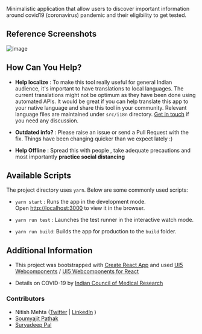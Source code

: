 Minimalistic application that allow users to discover important information around covid19 (coronavirus) pandemic and their eligibility to get tested.


## Reference Screenshots 

![image](https://user-images.githubusercontent.com/15953522/76803940-05d01380-6801-11ea-96db-1bded38793aa.png)

## How Can You Help?

- **Help localize** : To make this tool really useful for general Indian audience, it's important to have translations to local languages. The current translations might not be optimum as they have been done using automated APIs. It would be great if you can help translate this app to your native language and share this tool in your community. Relevant language files are maintained under `src/i18n` directory. [Get in touch](https://twitter.com/nitish_mehta) if you need any discussion.

- **Outdated info?** : Please raise an issue or send a Pull Request with the fix. Things have been changing quicker than we expect lately :)

- **Help Offline** : Spread this with people , take adequate precautions and most importantly **practice social distancing**


## Available Scripts

The project directory uses `yarn`. Below are some commonly used scripts:

- `yarn start` : Runs the app in the development mode.<br /> Open [http://localhost:3000](http://localhost:3000) to view it in the browser.

- `yarn run test` : Launches the test runner in the interactive watch mode.<br />

- `yarn run build`: Builds the app for production to the `build` folder.<br />

## Additional Information

- This project was bootstrapped with [Create React App](https://github.com/facebook/create-react-app) and used [UI5 Webcomponents](https://sap.github.io/ui5-webcomponents/) / [UI5 Webcomponents for React](https://sap.github.io/ui5-webcomponents-react/?path=/story/1-welcome-getting-started--page)

- Details on COVID-19 by [Indian Council of Medical Research](https://icmr.nic.in/content/covid-19)


### Contributors 

- Nitish Mehta ([Twitter](https://twitter.com/nitish_mehta) | [LinkedIn](https://www.linkedin.com/in/nitishmehta08/) )
- [Soumyajit Pathak](http://github.com/drenther)
- [Suryadeep Pal](https://github.com/techpool)

